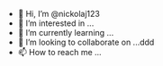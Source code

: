 - 👋 Hi, I’m @nickolaj123
- 👀 I’m interested in ...
- 🌱 I’m currently learning ...
- 💞️ I’m looking to collaborate on ...ddd
- 📫 How to reach me ...

<!---
nickolaj123/nickolaj123 is a ✨ special ✨ repository because its `README.md` (this file) appears on your GitHub profile.
You can click the Preview link to take a look at your changes.
--->

